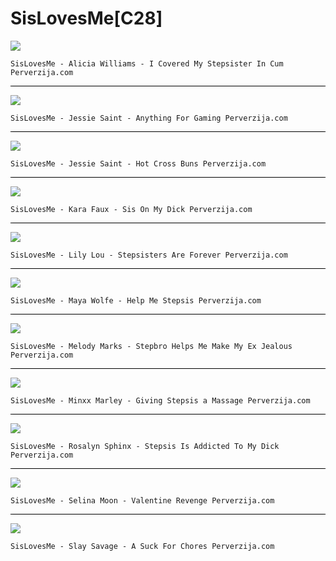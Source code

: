 # SisLovesMe[C28]

![](https://images.psmcdn.net/design/tour/slm/tour/pics/alicia_williams/bio_big.jpg)

```text
SisLovesMe - Alicia Williams - I Covered My Stepsister In Cum Perverzija.com
```

<hr style="background-color:black"></hr>

![](https://images.psmcdn.net/design/tour/slm/tour/pics/jessie_saint/bio_big.jpg)

```text
SisLovesMe - Jessie Saint - Anything For Gaming Perverzija.com
```

<hr style="background-color:black"></hr>

![](https://images.psmcdn.net/design/tour/slm/tour/pics/jessie_saint2/bio_big.jpg)

```text
SisLovesMe - Jessie Saint - Hot Cross Buns Perverzija.com
```

<hr style="background-color:black"></hr>

![](https://images.psmcdn.net/design/tour/slm/tour/pics/kara_faux/bio_big.jpg)

```text
SisLovesMe - Kara Faux - Sis On My Dick Perverzija.com
```

<hr style="background-color:black"></hr>

![](https://images.psmcdn.net/design/tour/slm/tour/pics/lily_lou/bio_big.jpg)

```text
SisLovesMe - Lily Lou - Stepsisters Are Forever Perverzija.com
```

<hr style="background-color:black"></hr>

![](https://images.psmcdn.net/design/tour/slm/tour/pics/maya_woulfe/bio_big.jpg)

```text
SisLovesMe - Maya Wolfe - Help Me Stepsis Perverzija.com
```

<hr style="background-color:black"></hr>

![](https://images.psmcdn.net/design/tour/slm/tour/pics/melody_marks/bio_big.jpg)

```text
SisLovesMe - Melody Marks - Stepbro Helps Me Make My Ex Jealous Perverzija.com
```

<hr style="background-color:black"></hr>

![](https://images.psmcdn.net/design/tour/slm/tour/pics/minxx_marley/bio_big.jpg)

```text
SisLovesMe - Minxx Marley - Giving Stepsis a Massage Perverzija.com
```

<hr style="background-color:black"></hr>

![](https://images.psmcdn.net/design/tour/slm/tour/pics/rosalyn_sphinx/bio_big.jpg)

```text
SisLovesMe - Rosalyn Sphinx - Stepsis Is Addicted To My Dick Perverzija.com
```

<hr style="background-color:black"></hr>

![](https://images.psmcdn.net/design/tour/slm/tour/pics/selina_moon/bio_big.jpg)

```text
SisLovesMe - Selina Moon - Valentine Revenge Perverzija.com
```

<hr style="background-color:black"></hr>

![](https://images.psmcdn.net/design/tour/slm/tour/pics/slay_savage/bio_big.jpg)

```text
SisLovesMe - Slay Savage - A Suck For Chores Perverzija.com
```
